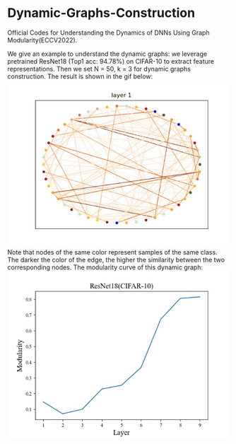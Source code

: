 # Dynamic-Graphs-Construction
Official Codes for Understanding the Dynamics of DNNs Using Graph Modularity(ECCV2022).

We give an example to understand the dynamic graphs:
we leverage pretrained ResNet18 (Top1 acc: 94.78%) on CIFAR-10 to extract feature representations. Then we set N = 50, k = 3 for dynamic graphs construction. The result is shown in the gif below:
![image](https://github.com/yaolu-zjut/Dynamic-Graphs-Construction/blob/main/Dynamic%20Graph%20Construction/gif/cifar10_cResNet18_undirecetd_weighted_network.gif)
Note that nodes of the same color represent samples of the same class. The darker the color of the edge, the higher the similarity between the two corresponding nodes.
The modularity curve of this dynamic graph:
![image](https://github.com/yaolu-zjut/Dynamic-Graphs-Construction/blob/main/Dynamic%20Graph%20Construction/gif/Modularity.jpg)
